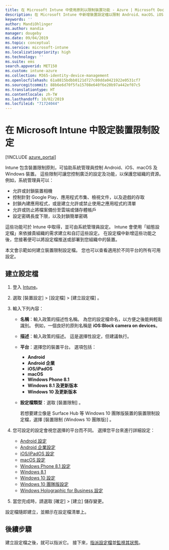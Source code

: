 ```yaml
---
title: 在 Microsoft Intune 中使用原則以限制裝置功能 - Azure | Microsoft Docs
description: 在 Microsoft Intune 中新增裝置設定檔以限制 Android、macOS、iOS、iPadOS、Windows Phone 及 Windows 10 裝置上的功能
keywords: ''
author: MandiOhlinger
ms.author: mandia
manager: dougeby
ms.date: 09/04/2019
ms.topic: conceptual
ms.service: microsoft-intune
ms.localizationpriority: high
ms.technology: ''
ms.suite: ems
search.appverid: MET150
ms.custom: intune-azure
ms.collection: M365-identity-device-management
ms.openlocfilehash: 61a8815bdbb0121d727c80dda0421922e0531cf7
ms.sourcegitcommit: 88b6e6d70f5fa15708e640f6e20b97a442ef07c5
ms.translationtype: HT
ms.contentlocale: zh-TW
ms.lasthandoff: 10/02/2019
ms.locfileid: "71724044"
---
```

# <a name="configure-device-restriction-settings-in-microsoft-intune"></a>在 Microsoft Intune 中設定裝置限制設定

[!INCLUDE [azure_portal](../includes/azure_portal.md)]

Intune 包含裝置限制原則，可協助系統管理員控制 Android、iOS、macOS 及 Windows 裝置。 這些限制可讓您控制廣泛的設定及功能，以保護您組織的資源。 例如，系統管理員可以：

- 允許或封鎖裝置相機
- 控制針對 Google Play、應用程式市集、檢視文件，以及遊戲的存取
- 封鎖內建應用程式，或是建立允許或禁止使用之應用程式的清單
- 允許或防止將檔案備份至雲端或儲存體帳戶
- 設定密碼長度下限，以及封鎖簡單密碼

這些功能可於 Intune 中取得，並可由系統管理員設定。 Intune 會使用「組態設定檔」來依據貴組織的需求建立和自訂這些設定。 在設定檔中新增這些功能之後，您接著便可以將設定檔推送或部署到您組織中的裝置。

本文會示範如何建立裝置限制設定檔。 您也可以查看適用於不同平台的所有可用設定。

## <a name="create-the-profile"></a>建立設定檔

1. 登入 [Intune](https://go.microsoft.com/fwlink/?linkid=2090973)。
2. 選取 [裝置設定]   > [設定檔]   > [建立設定檔]  。
3. 輸入下列內容：

    - **名稱**：輸入政策的描述性名稱。 為您的設定檔命名，以方便之後能夠輕鬆識別。 例如，一個良好的原則名稱是 **iOS:Block camera on devices**。
    - **描述**：輸入政策的描述。 這是選擇性設定，但建議執行。
    - **平台**：選擇您的裝置平台。 選項包括：  

        - **Android**
        - **Android 企業**
        - **iOS/iPadOS**
        - **macOS**
        - **Windows Phone 8.1**
        - **Windows 8.1 及更新版本**
        - **Windows 10 及更新版本**

    - **設定檔類型**：選取 [裝置限制]  。

        若想要建立像是 Surface Hub 等 Windows 10 團隊版裝置的裝置限制設定檔，選擇 [裝置限制 (Windows 10 團隊版)]  。

4. 您可設定的設定會視您選擇的平台而不同。 選擇您平台來進行詳細設定：

    - [Android 設定](../device-restrictions-android.md)
    - [Android 企業設定](../device-restrictions-android-for-work.md)
    - [iOS/iPadOS 設定](device-restrictions-ios.md)
    - [macOS 設定](device-restrictions-macos.md)
    - [Windows Phone 8.1 設定](device-restrictions-windows-phone-8-1.md)
    - [Windows 8.1](device-restrictions-windows-8-1.md)
    - [Windows 10 設定](device-restrictions-windows-10.md)
    - [Windows 10 團隊版設定](device-restrictions-windows-10-teams.md)
    - [Windows Holographic for Business 設定](device-restrictions-windows-holographic.md)

5. 當您完成時，請選取 [確定]   > [建立]  儲存變更。

設定檔隨即建立，並顯示在設定檔清單上。

## <a name="next-steps"></a>後續步驟

建立設定檔之後，就可以指派它。 接下來，[指派設定檔](../device-profile-assign.md)並[監視其狀態](../device-profile-monitor.md)。

<!--  Removing image as part of design review; retaining source until we known the disposition.

## Example of device restriction settings

In this high-level example, you'll create a device restriction policy that blocks the use of the built-in camera app on Android devices.

![How to disable the camera on Android devices](./media/device-restrictions-configure/disable-android-camera.png)

-->
